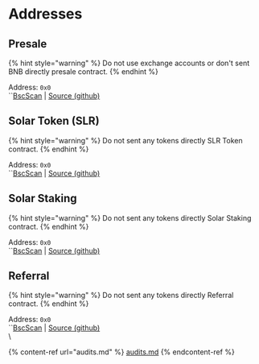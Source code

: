 # Addresses

## Presale

{% hint style="warning" %}
&#x20;Do not use exchange accounts or don't sent BNB directly presale contract.
{% endhint %}

Address: `0x0`\
``[BscScan](https://bscscan.com) | [Source (github)](https://github.com/slr-finance/slr-finance-contracts/blob/master/contracts/PresaleService.sol)

## Solar Token (SLR)

{% hint style="warning" %}
&#x20;Do not sent any tokens directly SLR Token contract.
{% endhint %}

Address: `0x0`\
``[BscScan](https://bscscan.com) | [Source (github)](https://github.com/slr-finance/slr-finance-contracts/blob/master/contracts/SolarToken.sol)

## Solar Staking

{% hint style="warning" %}
&#x20;Do not sent any tokens directly Solar Staking contract.
{% endhint %}

Address: `0x0`\
``[BscScan](https://bscscan.com) | [Source (github)](https://github.com/slr-finance/slr-finance-contracts/blob/master/contracts/StakingService.sol)

## Referral

{% hint style="warning" %}
&#x20;Do not sent any tokens directly Referral contract.
{% endhint %}

Address: `0x0`\
``[BscScan](https://bscscan.com) | [Source (github)](https://github.com/slr-finance/slr-finance-contracts/blob/master/contracts/ReferralService.sol)\
\


{% content-ref url="audits.md" %}
[audits.md](audits.md)
{% endcontent-ref %}
